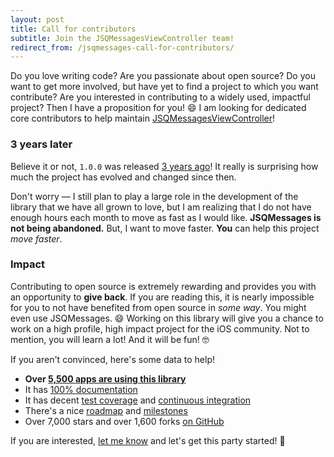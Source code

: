 ```yaml
---
layout: post
title: Call for contributors
subtitle: Join the JSQMessagesViewController team!
redirect_from: /jsqmessages-call-for-contributors/
---
```


Do you love writing code? Are you passionate about open source? Do you want to get more involved, but have yet to find a project to which you want contribute? Are you interested in contributing to a widely used, impactful project? Then I have a proposition for you! 😄 I am looking for dedicated core contributors to help maintain [JSQMessagesViewController](https://github.com/jessesquires/JSQMessagesViewController)!

<!--excerpt-->

### 3 years later

Believe it or not, `1.0.0` was released [3 years ago](https://github.com/jessesquires/JSQMessagesViewController/releases/tag/1.0.0)! It really is surprising how much the project has evolved and changed since then.

Don't worry &mdash; I still plan to play a large role in the development of the library that we have all grown to love, but I am realizing that I do not have enough hours each month to move as fast as I would like. **JSQMessages is not being abandoned.** But, I want to move faster. **You** can help this project *move faster*.

### Impact

Contributing to open source is extremely rewarding and provides you with an opportunity to **give back**. If you are reading this, it is nearly impossible for you to not have benefited from open source in *some way*. You might even use JSQMessages. 😄 Working on this library will give you a chance to work on a high profile, high impact project for the iOS community. Not to mention, you will learn a lot! And it will be fun! 🤓

If you aren't convinced, here's some data to help!

* **Over [5,500 apps are using this library](https://cocoapods.org/pods/JSQMessagesViewController)**
* It has [100% documentation](http://cocoadocs.org/docsets/JSQMessagesViewController/)
* It has decent [test coverage](https://codecov.io/github/jessesquires/JSQMessagesViewController) and [continuous integration](https://travis-ci.org/jessesquires/JSQMessagesViewController)
* There's a nice [roadmap](https://github.com/jessesquires/JSQMessagesViewController/issues/1216) and [milestones](https://github.com/jessesquires/JSQMessagesViewController/milestones)
* Over 7,000 stars and over 1,600 forks [on GitHub](https://github.com/jessesquires/JSQMessagesViewController)

If you are interested, [let me know](https://twitter.com/jesse_squires) and let's get this party started! 🎉
